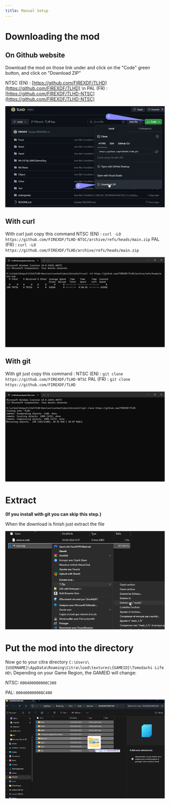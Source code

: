 ```yaml
---
title: Manual Setup
---
```


# Downloading the mod

## On Github website

Download the mod on those link under and click on the "Code" green button, and click on "Download ZIP"

NTSC (EN) : [https://github.com/FIREXDF/TLHD](https://github.com/FIREXDF/TLHD) \n
PAL (FR) : [https://github.com/FIREXDF/TLHD-NTSC](https://github.com/FIREXDF/TLHD-NTSC)

![1](https://raw.githubusercontent.com/FIREXDF/TLHD-Docs/main/public/img/manual/1.png)

## With curl

With curl just copy this command
NTSC (EN) : `curl -LO https://github.com/FIREXDF/TLHD-NTSC/archive/refs/heads/main.zip`
PAL (FR) : `curl -LO https://github.com/FIREXDF/TLHD/archive/refs/heads/main.zip`

![2](https://raw.githubusercontent.com/FIREXDF/TLHD-Docs/main/public/img/manual/2.png)

## With git

With git just copy this command : 
NTSC (EN) : `git clone https://github.com/FIREXDF/TLHD-NTSC`
PAL (FR) : `git clone https://github.com/FIREXDF/TLHD`

![3](https://raw.githubusercontent.com/FIREXDF/TLHD-Docs/main/public/img/manual/3.png)

# Extract
**(If you install with git you can skip this step.)**

When the download is finish just extract the file

![4](https://raw.githubusercontent.com/FIREXDF/TLHD-Docs/main/public/img/manual/4.png)

# Put the mod into the directory

Now go to your citra directory `C:\Users\{USERNAME}\AppData\Roaming\Citra\load\textures\{GAMEID}\Tomodachi Life HD\` Depending on your Game Region, the GAMEID will change:

NTSC: `000400000008C300`

PAL: `000400000008C400`

![5](https://raw.githubusercontent.com/FIREXDF/TLHD-Docs/main/public/img/manual/5.png)
